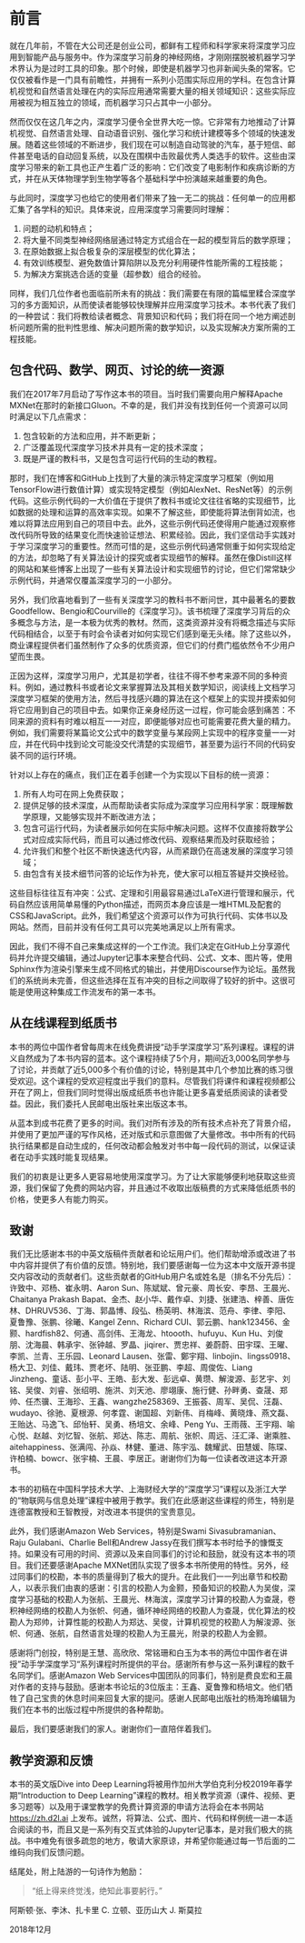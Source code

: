 # 前言

就在几年前，不管在大公司还是创业公司，都鲜有工程师和科学家来将深度学习应用到智能产品与服务中。作为深度学习前身的神经网络，才刚刚摆脱被机器学习学术界认为是过时工具的印象。那个时候，即使是机器学习也非新闻头条的常客。它仅仅被看作是一门具有前瞻性，并拥有一系列小范围实际应用的学科。在包含计算机视觉和自然语言处理在内的实际应用通常需要大量的相关领域知识：这些实际应用被视为相互独立的领域，而机器学习只占其中一小部分。

然而仅仅在这几年之内，深度学习便令全世界大吃一惊。它非常有力地推动了计算机视觉、自然语言处理、自动语音识别、强化学习和统计建模等多个领域的快速发展。随着这些领域的不断进步，我们现在可以制造自动驾驶的汽车，基于短信、邮件甚至电话的自动回复系统，以及在围棋中击败最优秀人类选手的软件。这些由深度学习带来的新工具也正产生着广泛的影响：它们改变了电影制作和疾病诊断的方式，并在从天体物理学到生物学等各个基础科学中扮演越来越重要的角色。

与此同时，深度学习也给它的使用者们带来了独一无二的挑战：任何单一的应用都汇集了各学科的知识。具体来说，应用深度学习需要同时理解：

1. 问题的动机和特点；
1. 将大量不同类型神经网络层通过特定方式组合在一起的模型背后的数学原理；
1. 在原始数据上拟合极复杂的深层模型的优化算法；
1. 有效训练模型、避免数值计算陷阱以及充分利用硬件性能所需的工程技能；
1. 为解决方案挑选合适的变量（超参数）组合的经验。

同样，我们几位作者也面临前所未有的挑战：我们需要在有限的篇幅里糅合深度学习的多方面知识，从而使读者能够较快理解并应用深度学习技术。本书代表了我们的一种尝试：我们将教给读者概念、背景知识和代码；我们将在同一个地方阐述剖析问题所需的批判性思维、解决问题所需的数学知识，以及实现解决方案所需的工程技能。


## 包含代码、数学、网页、讨论的统一资源

我们在2017年7月启动了写作这本书的项目。当时我们需要向用户解释Apache MXNet在那时的新接口Gluon。不幸的是，我们并没有找到任何一个资源可以同时满足以下几点需求：

1. 包含较新的方法和应用，并不断更新；
1. 广泛覆盖现代深度学习技术并具有一定的技术深度；
1. 既是严谨的教科书，又是包含可运行代码的生动的教程。

那时，我们在博客和GitHub上找到了大量的演示特定深度学习框架（例如用TensorFlow进行数值计算）或实现特定模型（例如AlexNet、ResNet等）的示例代码。这些示例代码的一大价值在于提供了教科书或论文往往省略的实现细节，比如数据的处理和运算的高效率实现。如果不了解这些，即使能将算法倒背如流，也难以将算法应用到自己的项目中去。此外，这些示例代码还使得用户能通过观察修改代码所导致的结果变化而快速验证想法、积累经验。因此，我们坚信动手实践对于学习深度学习的重要性。然而可惜的是，这些示例代码通常侧重于如何实现给定的方法，却忽略了有关算法设计的探究或者实现细节的解释。虽然在像Distill这样的网站和某些博客上出现了一些有关算法设计和实现细节的讨论，但它们常常缺少示例代码，并通常仅覆盖深度学习的一小部分。

另外，我们欣喜地看到了一些有关深度学习的教科书不断问世，其中最著名的要数Goodfellow、Bengio和Courville的《深度学习》。该书梳理了深度学习背后的众多概念与方法，是一本极为优秀的教材。然而，这类资源并没有将概念描述与实际代码相结合，以至于有时会令读者对如何实现它们感到毫无头绪。除了这些以外，商业课程提供者们虽然制作了众多的优质资源，但它们的付费门槛依然令不少用户望而生畏。

正因为这样，深度学习用户，尤其是初学者，往往不得不参考来源不同的多种资料。例如，通过教科书或者论文来掌握算法及其相关数学知识，阅读线上文档学习深度学习框架的使用方法，然后寻找感兴趣的算法在这个框架上的实现并摸索如何将它应用到自己的项目中去。如果你正亲身经历这一过程，你可能会感到痛苦：不同来源的资料有时难以相互一一对应，即便能够对应也可能需要花费大量的精力。例如，我们需要将某篇论文公式中的数学变量与某段网上实现中的程序变量一一对应，并在代码中找到论文可能没交代清楚的实现细节，甚至要为运行不同的代码安装不同的运行环境。

针对以上存在的痛点，我们正在着手创建一个为实现以下目标的统一资源：

1. 所有人均可在网上免费获取；
1. 提供足够的技术深度，从而帮助读者实际成为深度学习应用科学家：既理解数学原理，又能够实现并不断改进方法；
1. 包含可运行代码，为读者展示如何在实际中解决问题。这样不仅直接将数学公式对应成实际代码，而且可以通过修改代码、观察结果而及时获取经验；
1. 允许我们和整个社区不断快速迭代内容，从而紧跟仍在高速发展的深度学习领域；
1. 由包含有关技术细节问答的论坛作为补充，使大家可以相互答疑并交换经验。

这些目标往往互有冲突：公式、定理和引用最容易通过LaTeX进行管理和展示，代码自然应该用简单易懂的Python描述，而网页本身应该是一堆HTML及配套的CSS和JavaScript。此外，我们希望这个资源可以作为可执行代码、实体书以及网站。然而，目前并没有任何工具可以完美地满足以上所有需求。

因此，我们不得不自己来集成这样的一个工作流。我们决定在GitHub上分享源代码并允许提交编辑，通过Jupyter记事本来整合代码、公式、文本、图片等，使用Sphinx作为渲染引擎来生成不同格式的输出，并使用Discourse作为论坛。虽然我们的系统尚未完善，但这些选择在互有冲突的目标之间取得了较好的折中。这很可能是使用这种集成工作流发布的第一本书。


## 从在线课程到纸质书

本书的两位中国作者曾每周末在线免费讲授“动手学深度学习”系列课程。课程的讲义自然成为了本书内容的蓝本。这个课程持续了5个月，期间近3,000名同学参与了讨论，并贡献了近5,000多个有价值的讨论，特别是其中几个参加比赛的练习很受欢迎。这个课程的受欢迎程度出乎我们的意料。尽管我们将课件和课程视频都公开在了网上，但我们同时觉得出版成纸质书也许能让更多喜爱纸质阅读的读者受益。因此，我们委托人民邮电出版社来出版这本书。

从蓝本到成书花费了更多的时间。我们对所有涉及的所有技术点补充了背景介绍，并使用了更加严谨的写作风格，还对版式和示意图做了大量修改。书中所有的代码执行结果都是自动生成的，任何改动都会触发对书中每一段代码的测试，以保证读者在动手实践时能复现结果。

我们的初衷是让更多人更容易地使用深度学习。为了让大家能够便利地获取这些资源，我们保留了免费的网站内容，并且通过不收取出版稿费的方式来降低纸质书的价格，使更多人有能力购买。


## 致谢

我们无比感谢本书的中英文版稿件贡献者和论坛用户们。他们帮助增添或改进了书中内容并提供了有价值的反馈。特别地，我们要感谢每一位为这本中文版开源书提交内容改动的贡献者们。这些贡献者的GitHub用户名或姓名是（排名不分先后）：许致中、邓杨、崔永明、Aaron Sun、陈斌斌、曾元豪、周长安、李昂、王晨光、Chaitanya Prakash Bapat、金杰、赵小华、戴作卓、刘捷、张建浩、梓善、唐佐林、DHRUV536、丁海、郭晶博、段弘、杨英明、林海滨、范舟、李律、李阳、夏鲁豫、张鹏、徐曦、Kangel Zenn、Richard CUI、郭云鹏、hank123456、金颢、hardfish82、何通、高剑伟、王海龙、htoooth、hufuyu、Kun Hu、刘俊朋、沈海晨、韩承宇、张钟越、罗晶、jiqirer、贾忠祥、姜蔚蔚、田宇琛、王曜、李凯、兰青、王乐园、Leonard Lausen、张雷、鄭宇翔、linbojin、lingss0918、杨大卫、刘佳、戴玮、贾老坏、陆明、张亚鹏、李超、周俊佐、Liang Jinzheng、童话、彭小平、王皓、彭大发、彭远卓、黄瓒、解浚源、彭艺宇、刘铭、吴俊、刘睿、张绍明、施洪、刘天池、廖翊康、施行健、孙畔勇、查晟、郑帅、任杰骥、王海珍、王鑫、wangzhe258369、王振荟、周军、吴侃、汪磊、wudayo、徐驰、夏根源、何孝霆、谢国超、刘新伟、肖梅峰、黄晓烽、燕文磊、王贻达、马逸飞、邱怡轩、吴勇、杨培文、余峰、Peng Yu、王雨薇、王宇翔、喻心悦、赵越、刘忆智、张航、郑达、陈志、周航、张帜、周远、汪汇泽、谢乘胜、aitehappiness、张满闯、孙焱、林健、董进、陈宇泓、魏耀武、田慧媛、陈琛、许柏楠、bowcr、张宇楠、王晨、李居正。谢谢你们为每一位读者改进这本开源书。

本书的初稿在中国科学技术大学、上海财经大学的“深度学习”课程以及浙江大学的“物联网与信息处理”课程中被用于教学。我们在此感谢这些课程的师生，特别是连德富教授和王智教授，对改进本书提供的宝贵意见。

此外，我们感谢Amazon Web Services，特别是Swami Sivasubramanian、Raju Gulabani、Charlie Bell和Andrew Jassy在我们撰写本书时给予的慷慨支持。如果没有可用的时间、资源以及来自同事们的讨论和鼓励，就没有这本书的项目。我们还要感谢Apache MXNet团队实现了很多本书所使用的特性。另外，经过同事们的校勘，本书的质量得到了极大的提升。在此我们一一列出章节和校勘人，以表示我们由衷的感谢：引言的校勘人为金颢，预备知识的校勘人为吴俊，深度学习基础的校勘人为张航、王晨光、林海滨，深度学习计算的校勘人为查晟，卷积神经网络的校勘人为张帜、何通，循环神经网络的校勘人为查晟，优化算法的校勘人为郑帅，计算性能的校勘人为郑达、吴俊，计算机视觉的校勘人为解浚源、张帜、何通、张航，自然语言处理的校勘人为王晨光，附录的校勘人为金颢。

感谢将门创投，特别是王慧、高欣欣、常铭珊和白玉为本书的两位中国作者在讲授”动手学深度学习“系列课程时所提供的平台。感谢所有参与这一系列课程的数千名同学们。感谢Amazon Web Services中国团队的同事们，特别是费良宏和王晨对作者的支持与鼓励。感谢本书论坛的3位版主：王鑫、夏鲁豫和杨培文。他们牺牲了自己宝贵的休息时间来回复大家的提问。感谢人民邮电出版社的杨海玲编辑为我们在本书的出版过程中所提供的各种帮助。

最后，我们要感谢我们的家人。谢谢你们一直陪伴着我们。


## 教学资源和反馈

本书的英文版Dive into Deep Learning将被用作加州大学伯克利分校2019年春学期“Introduction to Deep Learning”课程的教材。相关教学资源（课件、视频、更多习题等）以及用于课堂教学的免费计算资源的申请方法将会在本书网站 https://zh.d2l.ai 上发布。诚然，将算法、公式、图片、代码和样例统一进一本适合阅读的书，而且又是一系列有交互式体验的Jupyter记事本，是对我们极大的挑战。书中难免有很多疏忽的地方，敬请大家原谅，并希望你能通过每一节后面的二维码向我们反馈问题。

结尾处，附上陆游的一句诗作为勉励：

> “纸上得来终觉浅，绝知此事要躬行。”


阿斯顿·张、李沐、扎卡里 C. 立顿、亚历山大 J. 斯莫拉

2018年12月
